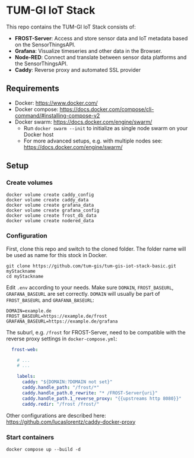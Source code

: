 # TUM-GI IoT Stack

This repo contains the TUM-GI IoT Stack consists of:

* **FROST-Server**: Access and store sensor data and IoT metadata based on the SensorThingsAPI.
* **Grafana**: Visualize timeseries and other data in the Browser.
* **Node-RED**: Connect and translate between sensor data platforms and the SensorThingsAPI.
* **Caddy**: Reverse proxy and automated SSL provider

## Requirements

* Docker: https://www.docker.com/
* Docker compose: https://docs.docker.com/compose/cli-command/#installing-compose-v2
* Docker swarm: https://docs.docker.com/engine/swarm/
  * Run `docker swarm --init` to initialize as single node swarm on your Docker host
  * For more advanced setups, e.g. with multiple nodes see: https://docs.docker.com/engine/swarm/

## Setup

### Create volumes

```shell
docker volume create caddy_config
docker volume create caddy_data
docker volume create grafana_data
docker volume create grafana_config
docker volume create frost_db_data
docker volume create nodered_data
```

### Configuration

First, clone this repo and switch to the cloned folder. The folder name will be used as name for
this stock in Docker.

```shell
git clone https://github.com/tum-gis/tum-gis-iot-stack-basic.git myStackname
cd myStackname
```

Edit `.env` according to your needs. Make sure `DOMAIN`, `FROST_BASEURL`, `GRAFANA_BASEURL` are set
correctly. `DOMAIN` will usually be part of `FROST_BASEURL` and `GRAFANA_BASEURL`:

```shell
DOMAIN=example.de
FROST_BASEURL=https://example.de/frost
GRAFANA_BASEURL=https://example.de/grafana
```

The suburl, e.g. `/frost` for FROST-Server, need to be compatible with the reverse proxy settings in
`docker-compose.yml`:

```yml
  frost-web:

    # ...
    # ...

    labels:
      caddy: "${DOMAIN:?DOMAIN not set}"
      caddy.handle_path: "/frost/*"
      caddy.handle_path.0_rewrite: "* /FROST-Server{uri}"
      caddy.handle_path.1_reverse_proxy: "{{upstreams http 8080}}"
      caddy.redir: "/frost /frost/"
```

Other configurations are described here: https://github.com/lucaslorentz/caddy-docker-proxy

### Start containers

```shell
docker compose up --build -d
```